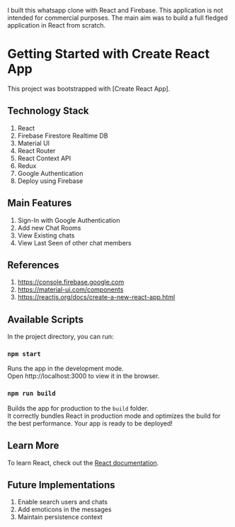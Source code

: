 I built this whatsapp clone with React and Firebase. This application is not intended for commercial purposes. The main aim was to build a full fledged application in React from scratch.

# Getting Started with Create React App
This project was bootstrapped with [Create React App]. 

## Technology Stack
1. React
2. Firebase Firestore Realtime DB
3. Material UI
4. React Router
5. React Context API
6. Redux
7. Google Authentication
8. Deploy using Firebase

## Main Features
1. Sign-In with Google Authentication
2. Add new Chat Rooms
3. View Existing chats
4. View Last Seen of other chat members

## References
1. https://console.firebase.google.com
2. https://material-ui.com/components
3. https://reactjs.org/docs/create-a-new-react-app.html

## Available Scripts

In the project directory, you can run:

### `npm start`

Runs the app in the development mode.\
Open http://localhost:3000 to view it in the browser.

### `npm run build`

Builds the app for production to the `build` folder.\
It correctly bundles React in production mode and optimizes the build for the best performance.
Your app is ready to be deployed!

## Learn More

To learn React, check out the [React documentation](https://reactjs.org/).

## Future Implementations

1. Enable search users and chats
2. Add emoticons in the messages
3. Maintain persistence context

